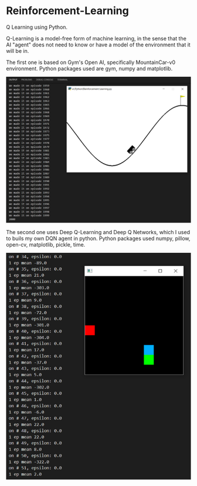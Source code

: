 # Reinforcement-Learning
Q Learning using Python.

Q-Learning is a model-free form of machine learning, in the sense that the AI "agent" does not need to know or have a model of the environment that it will be in.

The first one is based on Gym's Open AI, specifically MountainCar-v0 environment.
Python packages used are gym, numpy and matplotlib.


![Reinforcement Learning MountainCar-v0](https://raw.githubusercontent.com/himanshu2008/Reinforcement-Learning/master/Images/RL.png)


The second one uses Deep Q-Learning and Deep Q Networks, which I used to buils my own DQN agent in python.
Python packages used numpy, pillow, open-cv, matplotlib, pickle, time.


![Reinforcement-Learning Own Environment](https://raw.githubusercontent.com/himanshu2008/Reinforcement-Learning/master/Images/RL(own).png)
